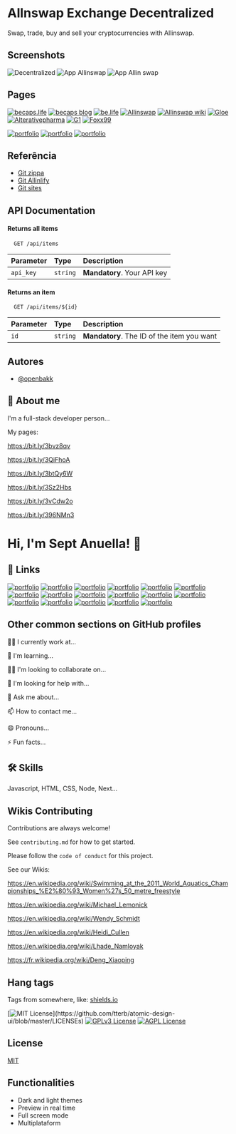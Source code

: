 
# Allnswap Exchange Decentralized

Swap, trade, buy and sell your cryptocurrencies with Allinswap.


## Screenshots

![Decentralized](https://i.ibb.co/YNvhDy9/swap.png)
![App Allinswap](https://i.ibb.co/JrD2NVV/touchmaster-20220430-23193.jpg)
![App Allin swap](https://i.ibb.co/0mMFb1F/touchmaster-20220430-57056.jpg)

## Pages

[![becaps.life](https://img.shields.io/badge/Becaps-Life-blue)](https://www.becaps.life)
[![becaps blog](https://img.shields.io/badge/Becaps-Blog-yellowgreen)](https://blog.becaps.life)
[![be.life](https://img.shields.io/badge/Becaps-Be-green)](https://becaps.life)
[![Allinswap](https://img.shields.io/badge/Allinswap-Trade-brightgreen)](http://allinswap.co)
[![Allinswap wiki](https://img.shields.io/badge/Allinswap-Wiki-lightgrey)](https://wiki.allinswap.co/)
[![Gloe](https://img.shields.io/badge/Gloe-in-red)](http://gloe.in)
[![Alterativepharma](https://img.shields.io/badge/Alterative-Pharma-blue)](https://www.alterativepharma.com.br)
[![G1](https://img.shields.io/badge/G1-News-yellow)](http://g1negocios.com.br)
[![Foxx99](https://img.shields.io/badge/Foxx-99-orange)](http://foxx99.com.br)

[![portfolio](https://img.shields.io/badge/my_portfolio-000?style=for-the-badge&logo=ko-fi&logoColor=white)](https://tinyurl.com/FOXX99)
[![portfolio](https://img.shields.io/badge/my_portfolio-000?style=for-the-badge&logo=ko-fi&logoColor=white)](https://podtech.gloe.in)
[![portfolio](https://img.shields.io/badge/my_portfolio-000?style=for-the-badge&logo=ko-fi&logoColor=white)](https://blog.allinswap.co/)


## Referência

 - [Git zippa](https://github.com/openbakk/zippa)
 - [Git Allinlify](https://github.com/openbakk/AllinLify)
 - [Git sites](https://github.com/openbakk/sites)


## API Documentation

#### Returns all items

```http
  GET /api/items
```

| Parameter   | Type       | Description                           |
| :---------- | :--------- | :---------------------------------- |
| `api_key` | `string` | **Mandatory**. Your API key |

#### Returns an item

```http
  GET /api/items/${id}
```

| Parameter   | Type       | Description                                   |
| :---------- | :--------- | :------------------------------------------ |
| `id`      | `string` | **Mandatory**. The ID of the item you want |



## Autores

- [@openbakk](https://www.github.com/openbakk)


## 🚀 About me
I'm a full-stack developer person...

My pages:

https://bit.ly/3bvz8qv

https://bit.ly/3QiFhoA

https://bit.ly/3btQy6W

https://bit.ly/3Sz2Hbs

https://bit.ly/3vCdw2o

https://bit.ly/396NMn3

# Hi, I'm Sept Anuella! 👋


## 🔗 Links
[![portfolio](https://img.shields.io/badge/my_portfolio-000?style=for-the-badge&logo=ko-fi&logoColor=white)](https://ioiohub.fandom.com/wiki/How_to_Tie_Dye_Using_Rit_Powder)
[![portfolio](https://img.shields.io/badge/my_portfolio-000?style=for-the-badge&logo=ko-fi&logoColor=white)](https://medium.com/r?url=https%3A%2F%2Fbecaps.life)
[![portfolio](https://img.shields.io/badge/my_portfolio-000?style=for-the-badge&logo=ko-fi&logoColor=white)](https://www.reddit.com/r/cdnews99/comments/w9qyzi/becaps_vitamins_tailored_for_you_and_your_family/)
[![portfolio](https://img.shields.io/badge/my_portfolio-000?style=for-the-badge&logo=ko-fi&logoColor=white)](https://sourceforge.net/p/ioiosource/_list/link)
[![portfolio](https://img.shields.io/badge/my_portfolio-000?style=for-the-badge&logo=ko-fi&logoColor=white)](https://zen.yandex.ru/media/powderhorn/avoid-losing-your-shirt-in-the-foreign-exchange-market-with-one-of-these-tips-62ec4a55d9c3b0539e1b1031)
[![portfolio](https://img.shields.io/badge/my_portfolio-000?style=for-the-badge&logo=ko-fi&logoColor=white)](https://wordpress.com/forums/topic/about-migrating-to-wordpress-com/)
[![portfolio](https://img.shields.io/badge/my_portfolio-000?style=for-the-badge&logo=ko-fi&logoColor=white)](https://archive.org/details/@van_dmorter)
[![portfolio](https://img.shields.io/badge/my_portfolio-000?style=for-the-badge&logo=ko-fi&logoColor=white)](http://becapslife.idea.informer.com/)
[![portfolio](https://img.shields.io/badge/my_portfolio-000?style=for-the-badge&logo=ko-fi&logoColor=white)](https://podtech.gloe.in)
[![portfolio](https://img.shields.io/badge/my_portfolio-000?style=for-the-badge&logo=ko-fi&logoColor=white)](http://www.wsj.com/auth/sso/proxy-login?code=Zt6os4RvG0AtL2ui&state=https%3A%2F%2Fbecaps.life%2F&savelogin=on&ns=prod/accounts-wsj)
[![portfolio](https://img.shields.io/badge/my_portfolio-000?style=for-the-badge&logo=ko-fi&logoColor=white)](http://www.google.com/url?q=http%3A%2F%2Fbecaps.life&sa=D&sntz=1&usg=AFQjCNH2aQ5sDZG6JIo9ESgYn7jxjpXCeQ)
[![portfolio](https://img.shields.io/badge/my_portfolio-000?style=for-the-badge&logo=ko-fi&logoColor=white)](https://community.fandom.com/wiki/User:Spetuanella)
[![portfolio](https://img.shields.io/badge/my_portfolio-000?style=for-the-badge&logo=ko-fi&logoColor=white)](https://issuu.com/traderviper)
[![portfolio](https://img.shields.io/badge/my_portfolio-000?style=for-the-badge&logo=ko-fi&logoColor=white)](https://b.hatena.ne.jp/webtrafficseo/20220718)
[![portfolio](https://img.shields.io/badge/my_portfolio-000?style=for-the-badge&logo=ko-fi&logoColor=white)](https://moz.com/community/q/user/seopoupseo)
[![portfolio](https://img.shields.io/badge/my_portfolio-000?style=for-the-badge&logo=ko-fi&logoColor=white)](https://unsplash.com/@powderhorn)
[![portfolio](https://img.shields.io/badge/my_portfolio-000?style=for-the-badge&logo=ko-fi&logoColor=white)](https://zen.yandex.ru/powderhorn)


## Other common sections on GitHub profiles
👩‍💻 I currently work at...

🧠 I'm learning...

👯‍♀️ I'm looking to collaborate on...

🤔 I'm looking for help with...

💬 Ask me about...

📫 How to contact me...

😄 Pronouns...

⚡️ Fun facts...


## 🛠 Skills
Javascript, HTML, CSS, Node, Next...

## Wikis Contributing

Contributions are always welcome!

See `contributing.md` for how to get started.

Please follow the `code of conduct` for this project.

See our Wikis:

https://en.wikipedia.org/wiki/Swimming_at_the_2011_World_Aquatics_Championships_%E2%80%93_Women%27s_50_metre_freestyle

https://en.wikipedia.org/wiki/Michael_Lemonick

https://en.wikipedia.org/wiki/Wendy_Schmidt

https://en.wikipedia.org/wiki/Heidi_Cullen

https://en.wikipedia.org/wiki/Lhade_Namloyak

https://fr.wikipedia.org/wiki/Deng_Xiaoping
## Hang tags

Tags from somewhere, like: [shields.io](https://shields.io/)

[![MIT License](https://img.shields.io/apm/l/atomic-design-ui.svg?)](https://github.com/tterb/atomic-design-ui/blob/master/LICENSEs)
[![GPLv3 License](https://img.shields.io/badge/License-GPL%20v3-yellow.svg)](https://opensource.org/licenses/)
[![AGPL License](https://img.shields.io/badge/license-AGPL-blue.svg)](http://www.gnu.org/licenses/agpl-3.0)
## License

[MIT](https://choosealicense.com/licenses/mit/)

## Functionalities

- Dark and light themes
- Preview in real time
- Full screen mode
- Multiplataform


